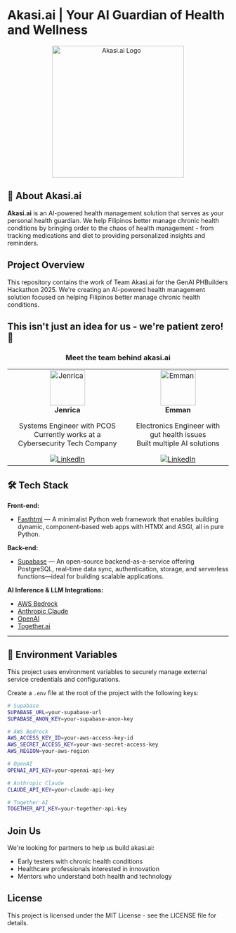 # Akasi.ai | Your AI Guardian of Health and Wellness

<div align="center">
  <img src="https://myibryztojuymfqdybzy.supabase.co/storage/v1/object/public/akasi-images/images/akasi-logo-1.png" alt="Akasi.ai Logo" width="300" />
</div>

## 🧠 About Akasi.ai
**Akasi.ai** is an AI-powered health management solution that serves as your personal health guardian. We help Filipinos better manage chronic health conditions by bringing order to the chaos of health management - from tracking medications and diet to providing personalized insights and reminders.

## Project Overview
This repository contains the work of Team Akasi.ai for the GenAI PHBuilders Hackathon 2025. We're creating an AI-powered health management solution focused on helping Filipinos better manage chronic health conditions.

## This isn't just an idea for us - we're patient zero! 🙂

<div align="center">
  <h3>Meet the team behind akasi.ai</h3>
  
  <table>
    <tr>
      <td align="center">
        <img src="https://myibryztojuymfqdybzy.supabase.co/storage/v1/object/public/akasi-images/images/prof-pic-jen.jpg" width="80" height="80" alt="Jenrica"/>
        <br>
        <b>Jenrica</b>
        <p>Systems Engineer with PCOS<br>Currently works at a Cybersecurity Tech Company</p>
        <a href="https://www.linkedin.com/in/jenrica-ann-decafe">
          <img src="https://img.shields.io/badge/LinkedIn-Connect-blue?style=flat-square&logo=linkedin" alt="LinkedIn"/>
        </a>
      </td>
      <td align="center">
        <img src="https://myibryztojuymfqdybzy.supabase.co/storage/v1/object/public/akasi-images/images/prof-pic-emman.jpg" width="80" height="80" alt="Emman"/>
        <br>
        <b>Emman</b>
        <p>Electronics Engineer with gut health issues<br>Built multiple AI solutions</p>
        <a href="https://www.linkedin.com/in/engrebi">
          <img src="https://img.shields.io/badge/LinkedIn-Connect-blue?style=flat-square&logo=linkedin" alt="LinkedIn"/>
        </a>
      </td>
    </tr>
  </table>
</div>


## 🛠️ Tech Stack

**Front-end:**
- [Fasthtml](https://fastht.ml/) — A minimalist Python web framework that enables building dynamic, component-based web apps with HTMX and ASGI, all in pure Python.

**Back-end:**
- [Supabase](https://supabase.com/) — An open-source backend-as-a-service offering PostgreSQL, real-time data sync, authentication, storage, and serverless functions—ideal for building scalable applications. 

**AI Inference & LLM Integrations:**
- [AWS Bedrock](https://aws.amazon.com/bedrock/)
- [Anthropic Claude](https://www.anthropic.com/index/claude)
- [OpenAI](https://openai.com/)
- [Together.ai](https://www.together.ai/)

---

## 🔐 Environment Variables

This project uses environment variables to securely manage external service credentials and configurations.

Create a `.env` file at the root of the project with the following keys:

```bash
# Supabase
SUPABASE_URL=your-supabase-url
SUPABASE_ANON_KEY=your-supabase-anon-key

# AWS Bedrock
AWS_ACCESS_KEY_ID=your-aws-access-key-id
AWS_SECRET_ACCESS_KEY=your-aws-secret-access-key
AWS_REGION=your-aws-region

# OpenAI
OPENAI_API_KEY=your-openai-api-key

# Anthropic Claude
CLAUDE_API_KEY=your-claude-api-key

# Together AI
TOGETHER_API_KEY=your-together-api-key
```



## Join Us
We're looking for partners to help us build akasi.ai:
- Early testers with chronic health conditions
- Healthcare professionals interested in innovation
- Mentors who understand both health and technology

## License
This project is licensed under the MIT License - see the LICENSE file for details.